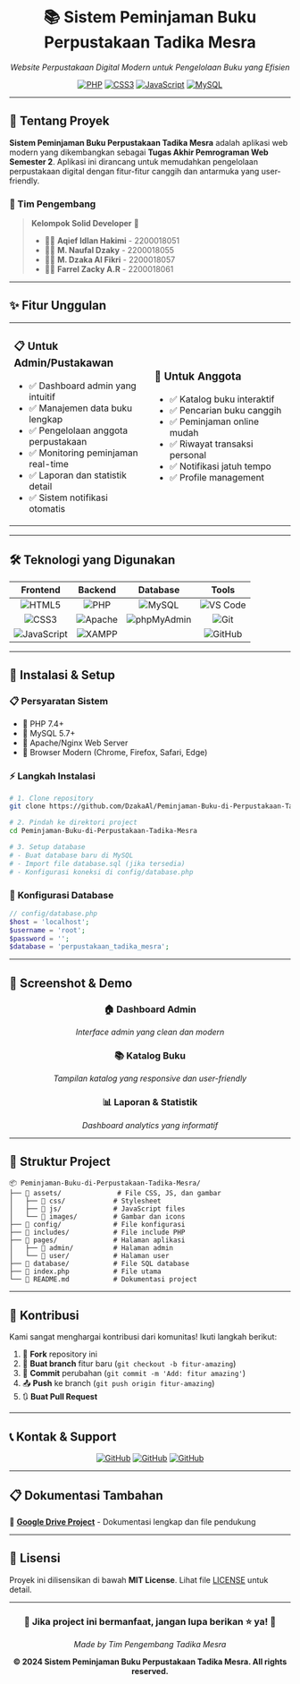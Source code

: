 <div align="center">

# 📚 Sistem Peminjaman Buku Perpustakaan Tadika Mesra

*Website Perpustakaan Digital Modern untuk Pengelolaan Buku yang Efisien*

[![PHP](https://img.shields.io/badge/PHP-777BB4?style=for-the-badge&logo=php&logoColor=white)](https://php.net)
[![CSS3](https://img.shields.io/badge/CSS3-1572B6?style=for-the-badge&logo=css3&logoColor=white)](https://www.w3.org/Style/CSS/)
[![JavaScript](https://img.shields.io/badge/JavaScript-F7DF1E?style=for-the-badge&logo=javascript&logoColor=black)](https://javascript.com)
[![MySQL](https://img.shields.io/badge/MySQL-4479A1?style=for-the-badge&logo=mysql&logoColor=white)](https://mysql.com)

</div>

---

## 🎯 Tentang Proyek

**Sistem Peminjaman Buku Perpustakaan Tadika Mesra** adalah aplikasi web modern yang dikembangkan sebagai **Tugas Akhir Pemrograman Web Semester 2**. Aplikasi ini dirancang untuk memudahkan pengelolaan perpustakaan digital dengan fitur-fitur canggih dan antarmuka yang user-friendly.

### 👥 Tim Pengembang
> **Kelompok Solid Developer** 💪
> 
> - 🧑‍💻 **Aqief Idlan Hakimi** - 2200018051
> - 🧑‍💻 **M. Naufal Dzaky** - 2200018055  
> - 🧑‍💻 **M. Dzaka Al Fikri** - 2200018057
> - 🧑‍💻 **Farrel Zacky A.R** - 2200018061

---

## ✨ Fitur Unggulan

<table>
<tr>
<td width="50%">

### 📋 **Untuk Admin/Pustakawan**
- ✅ Dashboard admin yang intuitif
- ✅ Manajemen data buku lengkap
- ✅ Pengelolaan anggota perpustakaan
- ✅ Monitoring peminjaman real-time
- ✅ Laporan dan statistik detail
- ✅ Sistem notifikasi otomatis

</td>
<td width="50%">

### 👥 **Untuk Anggota**
- ✅ Katalog buku interaktif
- ✅ Pencarian buku canggih
- ✅ Peminjaman online mudah
- ✅ Riwayat transaksi personal
- ✅ Notifikasi jatuh tempo
- ✅ Profile management

</td>
</tr>
</table>

---

## 🛠️ Teknologi yang Digunakan

<div align="center">

| Frontend | Backend | Database | Tools |
|:--------:|:-------:|:--------:|:-----:|
| ![HTML5](https://img.shields.io/badge/HTML5-E34F26?style=flat-square&logo=html5&logoColor=white) | ![PHP](https://img.shields.io/badge/PHP-777BB4?style=flat-square&logo=php&logoColor=white) | ![MySQL](https://img.shields.io/badge/MySQL-4479A1?style=flat-square&logo=mysql&logoColor=white) | ![VS Code](https://img.shields.io/badge/VS_Code-007ACC?style=flat-square&logo=visual-studio-code&logoColor=white) |
| ![CSS3](https://img.shields.io/badge/CSS3-1572B6?style=flat-square&logo=css3&logoColor=white) | ![Apache](https://img.shields.io/badge/Apache-D22128?style=flat-square&logo=apache&logoColor=white) | ![phpMyAdmin](https://img.shields.io/badge/phpMyAdmin-6C78AF?style=flat-square&logo=phpmyadmin&logoColor=white) | ![Git](https://img.shields.io/badge/Git-F05032?style=flat-square&logo=git&logoColor=white) |
| ![JavaScript](https://img.shields.io/badge/JavaScript-F7DF1E?style=flat-square&logo=javascript&logoColor=black) | ![XAMPP](https://img.shields.io/badge/XAMPP-FB7A24?style=flat-square&logo=xampp&logoColor=white) | | ![GitHub](https://img.shields.io/badge/GitHub-181717?style=flat-square&logo=github&logoColor=white) |

</div>

---

## 🚀 Instalasi & Setup

### 📋 **Persyaratan Sistem**
- 🔹 PHP 7.4+ 
- 🔹 MySQL 5.7+ 
- 🔹 Apache/Nginx Web Server
- 🔹 Browser Modern (Chrome, Firefox, Safari, Edge)

### ⚡ **Langkah Instalasi**

```bash
# 1. Clone repository
git clone https://github.com/DzakaAl/Peminjaman-Buku-di-Perpustakaan-Tadika-Mesra.git

# 2. Pindah ke direktori project
cd Peminjaman-Buku-di-Perpustakaan-Tadika-Mesra

# 3. Setup database
# - Buat database baru di MySQL
# - Import file database.sql (jika tersedia)
# - Konfigurasi koneksi di config/database.php
```

### 🔧 **Konfigurasi Database**
```php
// config/database.php
$host = 'localhost';
$username = 'root';
$password = '';
$database = 'perpustakaan_tadika_mesra';
```

---

## 📱 Screenshot & Demo

<div align="center">

### 🏠 **Dashboard Admin**
*Interface admin yang clean dan modern*

### 📚 **Katalog Buku**
*Tampilan katalog yang responsive dan user-friendly*

### 📊 **Laporan & Statistik**
*Dashboard analytics yang informatif*

</div>

---

## 📁 Struktur Project

```
📦 Peminjaman-Buku-di-Perpustakaan-Tadika-Mesra/
├── 📁 assets/              # File CSS, JS, dan gambar
│   ├── 📁 css/            # Stylesheet
│   ├── 📁 js/             # JavaScript files
│   └── 📁 images/         # Gambar dan icons
├── 📁 config/             # File konfigurasi
├── 📁 includes/           # File include PHP
├── 📁 pages/              # Halaman aplikasi
│   ├── 📁 admin/          # Halaman admin
│   └── 📁 user/           # Halaman user
├── 📁 database/           # File SQL database
├── 📄 index.php           # File utama
└── 📄 README.md           # Dokumentasi project
```

---

## 🤝 Kontribusi

Kami sangat menghargai kontribusi dari komunitas! Ikuti langkah berikut:

1. 🍴 **Fork** repository ini
2. 🌿 **Buat branch** fitur baru (`git checkout -b fitur-amazing`)
3. 💾 **Commit** perubahan (`git commit -m 'Add: fitur amazing'`)
4. 📤 **Push** ke branch (`git push origin fitur-amazing`)
5. 🔃 **Buat Pull Request**

---

## 📞 Kontak & Support

<div align="center">

[![GitHub](https://img.shields.io/badge/GitHub-DzakaAl-181717?style=for-the-badge&logo=github)](https://github.com/DzakaAl)
[![GitHub](https://img.shields.io/badge/GitHub-kuahcurry-181717?style=for-the-badge&logo=github)](https://github.com/kuahcurry)
[![GitHub](https://img.shields.io/badge/GitHub-Farellramadhan-181717?style=for-the-badge&logo=github)](https://github.com/Farellramadhan)
</div>

---

## 📋 Dokumentasi Tambahan

📂 **[Google Drive Project](https://drive.google.com/drive/folders/1tUIyouZdWgugJX2Az-MfY8bKNhuyp87Y)** - Dokumentasi lengkap dan file pendukung

---

## 📄 Lisensi

Proyek ini dilisensikan di bawah **MIT License**. Lihat file [LICENSE](LICENSE) untuk detail.

---

<div align="center">

### 🌟 **Jika project ini bermanfaat, jangan lupa berikan ⭐ ya!** 🌟

*Made by Tim Pengembang Tadika Mesra*

**© 2024 Sistem Peminjaman Buku Perpustakaan Tadika Mesra. All rights reserved.**

</div>
